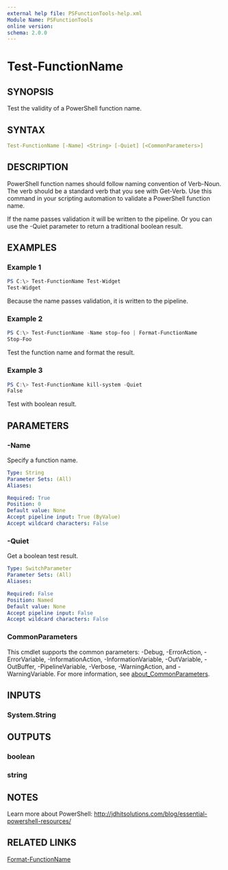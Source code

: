 ```yaml
---
external help file: PSFunctionTools-help.xml
Module Name: PSFunctionTools
online version:
schema: 2.0.0
---
```


# Test-FunctionName

## SYNOPSIS

Test the validity of a PowerShell function name.

## SYNTAX

```yaml
Test-FunctionName [-Name] <String> [-Quiet] [<CommonParameters>]
```

## DESCRIPTION

PowerShell function names should follow naming convention of Verb-Noun. The verb should be a standard verb that you see with Get-Verb. Use this command in your scripting automation to validate a PowerShell function name.

If the name passes validation it will be written to the pipeline. Or you can use the -Quiet parameter to return a traditional boolean result.

## EXAMPLES

### Example 1

```powershell
PS C:\> Test-FunctionName Test-Widget
Test-Widget
```

Because the name passes validation, it is written to the pipeline.

### Example 2

```powershell
PS C:\> Test-FunctionName -Name stop-foo | Format-FunctionName
Stop-Foo
```

Test the function name and format the result.

### Example 3

```powershell
PS C:\> Test-FunctionName kill-system -Quiet
False
```

Test with boolean result.

## PARAMETERS

### -Name

Specify a function name.

```yaml
Type: String
Parameter Sets: (All)
Aliases:

Required: True
Position: 0
Default value: None
Accept pipeline input: True (ByValue)
Accept wildcard characters: False
```

### -Quiet

Get a boolean test result.

```yaml
Type: SwitchParameter
Parameter Sets: (All)
Aliases:

Required: False
Position: Named
Default value: None
Accept pipeline input: False
Accept wildcard characters: False
```

### CommonParameters

This cmdlet supports the common parameters: -Debug, -ErrorAction, -ErrorVariable, -InformationAction, -InformationVariable, -OutVariable, -OutBuffer, -PipelineVariable, -Verbose, -WarningAction, and -WarningVariable. For more information, see [about_CommonParameters](http://go.microsoft.com/fwlink/?LinkID=113216).

## INPUTS

### System.String

## OUTPUTS

### boolean

### string

## NOTES

Learn more about PowerShell: http://jdhitsolutions.com/blog/essential-powershell-resources/

## RELATED LINKS

[Format-FunctionName](Format-FunctionName.md)
